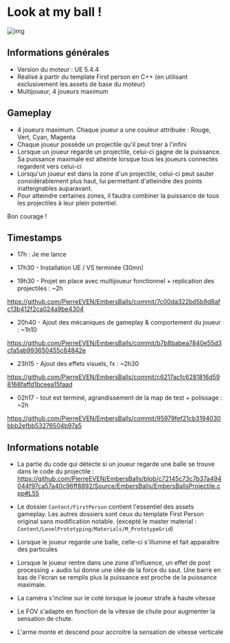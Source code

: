 # Look at my ball !

![img](./picture.png)

## Informations générales

- Version du moteur : UE 5.4.4
- Réalisé à partir du template First person en C++ (en utilisant exclusivement les assets de base du moteur)
- Multijoueur, 4 joueurs maximum

## Gameplay

- 4 joueurs maximum. Chaque joueur a une couleur attribuée : Rouge, Vert, Cyan, Magenta
- Chaque joueur possède un projectile qu'il peut tirer à l'infini
- Lorsque un joueur regarde un projectile, celui-ci gagne de la puissance. Sa puissance maximale est atteinte lorsque tous les joueurs connectés regardent vers celui-ci
- Lorsqu'un joueur est dans la zone d'un projectile, celui-ci peut sauter considérablement plus haut, lui permettant d'atteindre des points inatteignables auparavant.
- Pour atteindre certaines zones, il faudra combiner la puissance de tous les projectiles à leur plein potentiel.

Bon courage !

## Timestamps

- 17h : Je me lance

- 17h30 - Installation UE / VS terminée (30mn)

- 19h30 - Projet en place avec multijoueur fonctionnel + replication des projectiles : ~2h

https://github.com/PierreEVEN/EmbersBalls/commit/7c00da322bd5b9d8afc13b412f2ca024a9be4304

- 20h40 - Ajout des mécaniques de gameplay & comportement du joueur : ~1h10 

https://github.com/PierreEVEN/EmbersBalls/commit/b7b8babea7840e55d3cfa5ab993650455c84842e

- 23h15 - Ajout des effets visuels, fx : ~2h30

https://github.com/PierreEVEN/EmbersBalls/commit/c6217acfc6281816d598168faffd1bceea15faad

- 02h17 - tout est terminé, agrandissement de la map de test + polissage : ~2h

https://github.com/PierreEVEN/EmbersBalls/commit/95979fef21cb3194030bbb2efbb53276504b97a5

## Informations notable

- La partie du code qui détecte si un joueur regarde une balle se trouve dans le code du projectile :
https://github.com/PierreEVEN/EmbersBalls/blob/c72145c73c7b37a494044f97ca57a40c96ff8892/Source/EmbersBalls/EmbersBallsProjectile.cpp#L55 

- Le dossier `Content/FirstPerson` contient l'essentiel des assets gameplay. Les autres dossiers sont ceux du template First Person original sans modification notable. (excepté le master material : `Content/LevelPrototyping/Materials/M_PrototypeGrid`)

- Lorsque le joueur regarde une balle, celle-ci s'illumine et fait apparaître des particules

- Lorsque le joueur rentre dans une zone d'influence, un effet de post processing + audio lui donne une idée de la force du saut. Une barre en bas de l'écran se remplis plus la puissance est proche de la puissance maximale.

- La caméra s'incline sur le coté lorsque le joueur strafe à haute vitesse

- Le FOV s'adapte en fonction de la vitesse de chute pour augmenter la sensation de chute.

- L'arme monte et descend pour accroitre la sensation de vitesse verticale